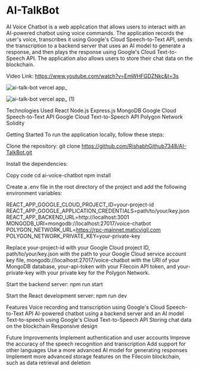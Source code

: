 # AI-TalkBot
AI Voice Chatbot is a web application that allows users to interact with an AI-powered chatbot using voice commands. The application records the user's voice, transcribes it using Google's Cloud Speech-to-Text API, sends the transcription to a backend server that uses an AI model to generate a response, and then plays the response using Google's Cloud Text-to-Speech API. The application also allows users to store their chat data on the  blockchain.

Video Link: https://www.youtube.com/watch?v=EmWHFGDZNkc&t=3s

![ai-talk-bot vercel app_](https://github.com/RishabhGithub7348/AI-TalkBot/assets/75687649/1c981574-c99e-48ad-ad00-fc5e2f42a37d)

![ai-talk-bot vercel app_ (1)](https://github.com/RishabhGithub7348/AI-TalkBot/assets/75687649/68793f7f-37f4-4046-aa96-55073eb27451)

Technologies Used
React
Node.js
Express.js
MongoDB
Google Cloud Speech-to-Text API
Google Cloud Text-to-Speech API
Polygon Network
Solidity

Getting Started
To run the application locally, follow these steps:

Clone the repository:
git clone https://github.com/RishabhGithub7348/AI-TalkBot.git

Install the dependencies:

Copy code
cd ai-voice-chatbot
npm install

Create a .env file in the root directory of the project and add the following environment variables:

REACT_APP_GOOGLE_CLOUD_PROJECT_ID=your-project-id
REACT_APP_GOOGLE_APPLICATION_CREDENTIALS=path/to/your/key.json
REACT_APP_BACKEND_URL=http://localhost:3001
MONGODB_URI=mongodb://localhost:27017/voice-chatbot
POLYGON_NETWORK_URL=https://rpc-mainnet.maticvigil.com
POLYGON_NETWORK_PRIVATE_KEY=your-private-key

Replace your-project-id with your Google Cloud project ID, path/to/your/key.json with the path to your Google Cloud service account key file, mongodb://localhost:27017/voice-chatbot with the URI of your MongoDB database, your-api-token with your Filecoin API token, and your-private-key with your private key for the Polygon Network.

Start the backend server:
npm run start

Start the React development server:
npm run dev

Features
Voice recording and transcription using Google's Cloud Speech-to-Text API
AI-powered chatbot using a backend server and an AI model
Text-to-speech using Google's Cloud Text-to-Speech API
Storing chat data on the  blockchain
Responsive design

Future Improvements
Implement authentication and user accounts
Improve the accuracy of the speech recognition and transcription
Add support for other languages
Use a more advanced AI model for generating responses
Implement more advanced storage features on the Filecoin blockchain, such as data retrieval and deletion
